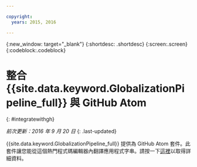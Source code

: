 ```yaml
---

copyright:
  years: 2015, 2016

---
```


{:new_window: target="_blank"}
{:shortdesc: .shortdesc}
{:screen:.screen}
{:codeblock:.codeblock}

# 整合 {{site.data.keyword.GlobalizationPipeline_full}} 與 GitHub Atom
{: #integratewithgh}

*前次更新：2016 年 9 月 20 日*
{: .last-updated}

{{site.data.keyword.GlobalizationPipeline_full}} 提供為 GitHub Atom 套件。此套件讓您能從這個熱門程式碼編輯器內翻譯應用程式字串。請按一下[這裡](https://atom.io/packages/gp-atom)以取得詳細資料。
